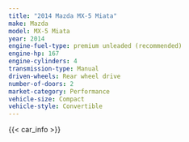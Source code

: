 ```yaml
---
title: "2014 Mazda MX-5 Miata"
make: Mazda
model: MX-5 Miata
year: 2014
engine-fuel-type: premium unleaded (recommended)
engine-hp: 167
engine-cylinders: 4
transmission-type: Manual
driven-wheels: Rear wheel drive
number-of-doors: 2
market-category: Performance
vehicle-size: Compact
vehicle-style: Convertible
---
```


{{< car_info >}}
